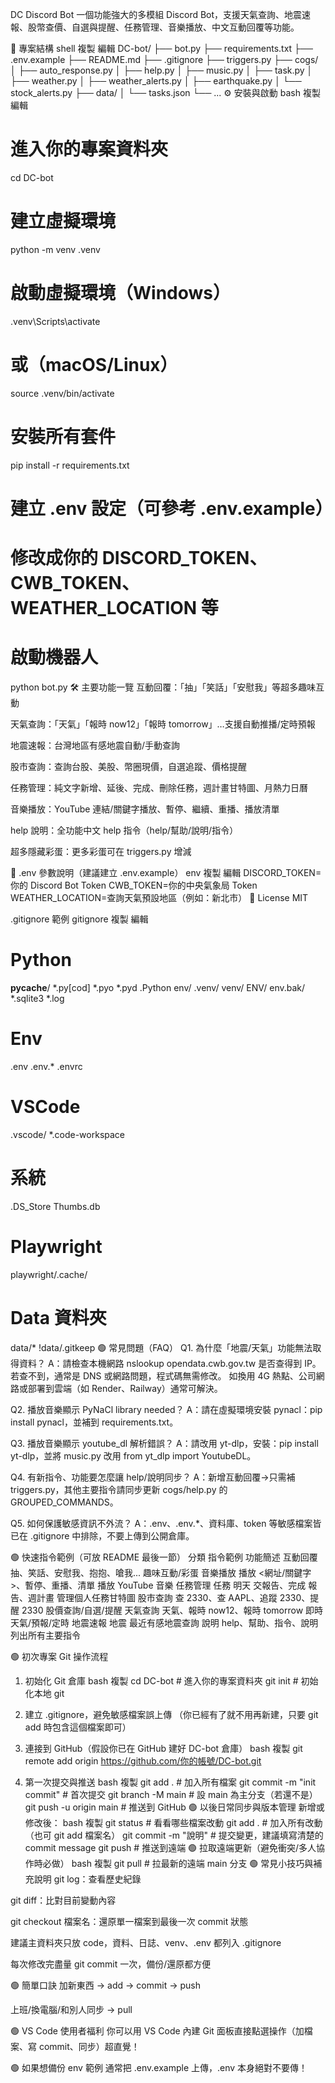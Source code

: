DC Discord Bot
一個功能強大的多模組 Discord Bot，支援天氣查詢、地震速報、股幣查價、自選與提醒、任務管理、音樂播放、中文互動回覆等功能。

📁 專案結構
shell
複製
編輯
DC-bot/
├── bot.py
├── requirements.txt
├── .env.example
├── README.md
├── .gitignore
├── triggers.py
├── cogs/
│   ├── auto_response.py
│   ├── help.py
│   ├── music.py
│   ├── task.py
│   ├── weather.py
│   ├── weather_alerts.py
│   ├── earthquake.py
│   └── stock_alerts.py
├── data/
│   └── tasks.json
└── ...
⚙️ 安裝與啟動
bash
複製
編輯
# 進入你的專案資料夾
cd DC-bot

# 建立虛擬環境
python -m venv .venv

# 啟動虛擬環境（Windows）
.venv\Scripts\activate

# 或（macOS/Linux）
source .venv/bin/activate

# 安裝所有套件
pip install -r requirements.txt

# 建立 .env 設定（可參考 .env.example）
# 修改成你的 DISCORD_TOKEN、CWB_TOKEN、WEATHER_LOCATION 等

# 啟動機器人
python bot.py
🛠️ 主要功能一覽
互動回覆：「抽」「笑話」「安慰我」等超多趣味互動

天氣查詢：「天氣」「報時 now12」「報時 tomorrow」…支援自動推播/定時預報

地震速報：台灣地區有感地震自動/手動查詢

股市查詢：查詢台股、美股、幣圈現價，自選追蹤、價格提醒

任務管理：純文字新增、延後、完成、刪除任務，週計畫甘特圖、月熱力日曆

音樂播放：YouTube 連結/關鍵字播放、暫停、繼續、重播、播放清單

help 說明：全功能中文 help 指令（help/幫助/說明/指令）

超多隱藏彩蛋：更多彩蛋可在 triggers.py 增減

📝 .env 參數說明（建議建立 .env.example）
env
複製
編輯
DISCORD_TOKEN=你的 Discord Bot Token
CWB_TOKEN=你的中央氣象局 Token
WEATHER_LOCATION=查詢天氣預設地區（例如：新北市）
📄 License
MIT

.gitignore 範例
gitignore
複製
編輯
# Python
__pycache__/
*.py[cod]
*.pyo
*.pyd
.Python
env/
.venv/
venv/
ENV/
env.bak/
*.sqlite3
*.log

# Env
.env
.env.*
.envrc

# VSCode
.vscode/
*.code-workspace

# 系統
.DS_Store
Thumbs.db

# Playwright
playwright/.cache/

# Data 資料夾
data/*
!data/.gitkeep
🟢 常見問題（FAQ）
Q1. 為什麼「地震/天氣」功能無法取得資料？
A：請檢查本機網路 nslookup opendata.cwb.gov.tw 是否查得到 IP。若查不到，通常是 DNS 或網路問題，程式碼無需修改。
如換用 4G 熱點、公司網路或部署到雲端（如 Render、Railway）通常可解決。

Q2. 播放音樂顯示 PyNaCl library needed？
A：請在虛擬環境安裝 pynacl：pip install pynacl，並補到 requirements.txt。

Q3. 播放音樂顯示 youtube_dl 解析錯誤？
A：請改用 yt-dlp，安裝：pip install yt-dlp，並將 music.py 改用 from yt_dlp import YoutubeDL。

Q4. 有新指令、功能要怎麼讓 help/說明同步？
A：新增互動回覆→只需補 triggers.py，其他主要指令請同步更新 cogs/help.py 的 GROUPED_COMMANDS。

Q5. 如何保護敏感資訊不外流？
A：.env、.env.*、資料庫、token 等敏感檔案皆已在 .gitignore 中排除，不要上傳到公開倉庫。

🟢 快速指令範例（可放 README 最後一節）
分類	指令範例	功能簡述
互動回覆	抽、笑話、安慰我、抱抱、嗆我...	趣味互動/彩蛋
音樂播放	播放 <網址/關鍵字>、暫停、重播、清單	播放 YouTube 音樂
任務管理	任務 明天 交報告、完成 報告、週計畫	管理個人任務甘特圖
股市查詢	查 2330、查 AAPL、追蹤 2330、提醒 2330	股價查詢/自選/提醒
天氣查詢	天氣、報時 now12、報時 tomorrow	即時天氣/預報/定時
地震速報	地震	最近有感地震查詢
說明	help、幫助、指令、說明	列出所有主要指令

🟢 初次專案 Git 操作流程
1. 初始化 Git 倉庫
bash
複製
cd DC-bot      # 進入你的專案資料夾
git init       # 初始化本地 git
2. 建立 .gitignore，避免敏感檔案誤上傳
（你已經有了就不用再新建，只要 git add 時包含這個檔案即可）

3. 連接到 GitHub（假設你已在 GitHub 建好 DC-bot 倉庫）
bash
複製
git remote add origin https://github.com/你的帳號/DC-bot.git
4. 第一次提交與推送
bash
複製
git add .                    # 加入所有檔案
git commit -m "init commit"  # 首次提交
git branch -M main           # 設 main 為主分支（若還不是）
git push -u origin main      # 推送到 GitHub
🟢 以後日常同步與版本管理
新增或修改後：
bash
複製
git status              # 看看哪些檔案改動
git add .               # 加入所有改動（也可 git add 檔案名）
git commit -m "說明"    # 提交變更，建議填寫清楚的 commit message
git push                # 推送到遠端
🟢 拉取遠端更新（避免衝突/多人協作時必做）
bash
複製
git pull                # 拉最新的遠端 main 分支
🟢 常見小技巧與補充說明
git log：查看歷史紀錄

git diff：比對目前變動內容

git checkout 檔案名：還原單一檔案到最後一次 commit 狀態

建議主資料夾只放 code，資料、日誌、venv、.env 都列入 .gitignore

每次修改完盡量 git commit 一次，備份/還原都方便

🟢 簡單口訣
加新東西 → add → commit → push

上班/換電腦/和別人同步 → pull

🟢 VS Code 使用者福利
你可以用 VS Code 內建 Git 面板直接點選操作（加檔案、寫 commit、同步）超直覺！

🟢 如果想備份 env 範例
通常把 .env.example 上傳，.env 本身絕對不要傳！